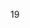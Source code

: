<!--
 * @Author: yuanchao
 * @Date: 2022-02-08 20:08:10
 * @FilePath: \miniVue\记录.md
 * @Description: 
-->
19